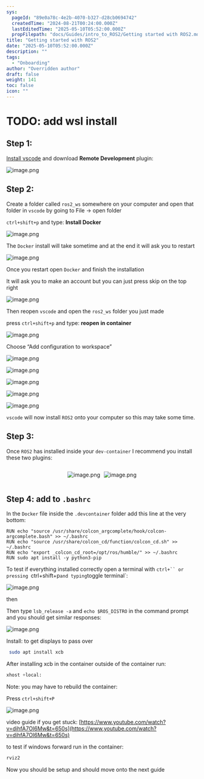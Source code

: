 ```yaml
---
sys:
  pageId: "89e0a78c-4e2b-4070-b327-d28cb0694742"
  createdTime: "2024-08-21T00:24:00.000Z"
  lastEditedTime: "2025-05-10T05:52:00.000Z"
  propFilepath: "docs/Guides/intro_to_ROS2/Getting started with ROS2.md"
title: "Getting started with ROS2"
date: "2025-05-10T05:52:00.000Z"
description: ""
tags:
  - "Onboarding"
author: "Overridden author"
draft: false
weight: 141
toc: false
icon: ""
---
```


# TODO: add wsl install

## Step 1:

[Install vscode](https://code.visualstudio.com/download) and download **Remote Development** plugin:

![image.png](https://prod-files-secure.s3.us-west-2.amazonaws.com/d518164a-d88e-44d1-a4ee-3adb3bd8bce0/efb52993-1881-4a40-b95e-6f020334f022/image.png?X-Amz-Algorithm=AWS4-HMAC-SHA256&X-Amz-Content-Sha256=UNSIGNED-PAYLOAD&X-Amz-Credential=ASIAZI2LB466XDKL2BGZ%2F20250714%2Fus-west-2%2Fs3%2Faws4_request&X-Amz-Date=20250714T071429Z&X-Amz-Expires=3600&X-Amz-Security-Token=IQoJb3JpZ2luX2VjEA4aCXVzLXdlc3QtMiJGMEQCID1LV0SiWWLI%2F745SOdQWl9t98I6hoBrkTWGEQNxxOKTAiAey%2BPdraHPBoC%2FFBd92cxWeNrqIhuqQ74g3LGWQ7iQKir%2FAwgnEAAaDDYzNzQyMzE4MzgwNSIMi2thrJ8OKD%2BWayjvKtwDFvB7fQT3Mt3gLFsX77xZlHxO9WkXxRS58obTBD%2F31MqCLelxz7TF0NzaNPGBYlX3%2BIHh1urPSSfjXcYUqaS5TbfhntdRHjFM50i12%2B2GjkbuNFlfr4hrGBet10E30K1V8V5JYFWxSNT8xK0hNIntTvgRVWuhCYIzDchR8CnuySzqhUIUTb%2FS8qeix1ZssZ9osbqAvUGa6Jf0nCNNauhd%2FPOwQx9ndTYGEuZrzTm%2BFEmtbPTjUyzaHeX2xQDoZFqjxlAlUxotD5V8y2t8JOjdz9tJAphIoNhppGrNfemhyeTyC%2Bvs1i1NFW4wHLJmyPoRc4fgQ7EaTLRTKP3ZdtorAStzIH3qrqAvu0waitu4btPQXue2JMFU7trzOPf7%2FzYqNxlKOfuvNdu4oQ9wY06C1VCh9ciVa%2Bqvhge6%2Bgh8uRgs8x7TaD2kyJC5GWkIbhbL9egcgnmEBiE1B0Y%2BrEnMvv%2FxsCN4UB5Kz%2FMxU2hxLR3Y7MIewWvlCT5KeU4iNTabLnTWy5h4P%2BPF9C2arnnMi4l8Kb1i14aW164qT6dDmQTHYCNj2ML1I6k8YytMpaMG6gsrrvQ%2BvRNu1W0RxSckw5kQeeC7h%2F6WdS1K9oUQAKHWQpnWiU3fx9Dzq%2FEwrLDSwwY6pgGHJF9siTE6ePL2aQBuVMkuSyj0%2F6W4Wmb0X%2FKiWWF3ddvFNW%2F%2BHwJcz9HRKP%2B3IiYWeOEclgG6OXajBTa7rIdKCJe6n4G%2FFSGDbqyZ7b1ILNF3ect%2FgOY6In5ojM4ddaSekeFd1FolPIBpC5xx2tKBPC7yfS2Q6Q3aCY6kVy%2BmhtPNGzc6h2anGas7IIZIsboOMwZ8QxzzvfpcdrAb%2BFXtSR0oxmsa&X-Amz-Signature=f0ba54ee7b4b245d388a60200f162a70bb3567ffea98862a9f6351ae07b01323&X-Amz-SignedHeaders=host&x-amz-checksum-mode=ENABLED&x-id=GetObject)

## Step 2:

Create a folder called `ros2_ws` somewhere on your computer and open that folder in `vscode` by going to File → open folder 

`ctrl+shift+p` and type: **Install Docker**

![image.png](https://prod-files-secure.s3.us-west-2.amazonaws.com/d518164a-d88e-44d1-a4ee-3adb3bd8bce0/2269dc0e-1cd5-47ff-bceb-c04ad9b2eab0/image.png?X-Amz-Algorithm=AWS4-HMAC-SHA256&X-Amz-Content-Sha256=UNSIGNED-PAYLOAD&X-Amz-Credential=ASIAZI2LB466XDKL2BGZ%2F20250714%2Fus-west-2%2Fs3%2Faws4_request&X-Amz-Date=20250714T071429Z&X-Amz-Expires=3600&X-Amz-Security-Token=IQoJb3JpZ2luX2VjEA4aCXVzLXdlc3QtMiJGMEQCID1LV0SiWWLI%2F745SOdQWl9t98I6hoBrkTWGEQNxxOKTAiAey%2BPdraHPBoC%2FFBd92cxWeNrqIhuqQ74g3LGWQ7iQKir%2FAwgnEAAaDDYzNzQyMzE4MzgwNSIMi2thrJ8OKD%2BWayjvKtwDFvB7fQT3Mt3gLFsX77xZlHxO9WkXxRS58obTBD%2F31MqCLelxz7TF0NzaNPGBYlX3%2BIHh1urPSSfjXcYUqaS5TbfhntdRHjFM50i12%2B2GjkbuNFlfr4hrGBet10E30K1V8V5JYFWxSNT8xK0hNIntTvgRVWuhCYIzDchR8CnuySzqhUIUTb%2FS8qeix1ZssZ9osbqAvUGa6Jf0nCNNauhd%2FPOwQx9ndTYGEuZrzTm%2BFEmtbPTjUyzaHeX2xQDoZFqjxlAlUxotD5V8y2t8JOjdz9tJAphIoNhppGrNfemhyeTyC%2Bvs1i1NFW4wHLJmyPoRc4fgQ7EaTLRTKP3ZdtorAStzIH3qrqAvu0waitu4btPQXue2JMFU7trzOPf7%2FzYqNxlKOfuvNdu4oQ9wY06C1VCh9ciVa%2Bqvhge6%2Bgh8uRgs8x7TaD2kyJC5GWkIbhbL9egcgnmEBiE1B0Y%2BrEnMvv%2FxsCN4UB5Kz%2FMxU2hxLR3Y7MIewWvlCT5KeU4iNTabLnTWy5h4P%2BPF9C2arnnMi4l8Kb1i14aW164qT6dDmQTHYCNj2ML1I6k8YytMpaMG6gsrrvQ%2BvRNu1W0RxSckw5kQeeC7h%2F6WdS1K9oUQAKHWQpnWiU3fx9Dzq%2FEwrLDSwwY6pgGHJF9siTE6ePL2aQBuVMkuSyj0%2F6W4Wmb0X%2FKiWWF3ddvFNW%2F%2BHwJcz9HRKP%2B3IiYWeOEclgG6OXajBTa7rIdKCJe6n4G%2FFSGDbqyZ7b1ILNF3ect%2FgOY6In5ojM4ddaSekeFd1FolPIBpC5xx2tKBPC7yfS2Q6Q3aCY6kVy%2BmhtPNGzc6h2anGas7IIZIsboOMwZ8QxzzvfpcdrAb%2BFXtSR0oxmsa&X-Amz-Signature=9bae7bb3f6fdc60a0e619a215b8a29b50f80bb40e012490e7565bcbb400bb357&X-Amz-SignedHeaders=host&x-amz-checksum-mode=ENABLED&x-id=GetObject)

The `Docker` install will take sometime and at the end it will ask you to restart

![image.png](https://prod-files-secure.s3.us-west-2.amazonaws.com/d518164a-d88e-44d1-a4ee-3adb3bd8bce0/ed233f78-be33-4b1f-b89c-9c346c0e961e/image.png?X-Amz-Algorithm=AWS4-HMAC-SHA256&X-Amz-Content-Sha256=UNSIGNED-PAYLOAD&X-Amz-Credential=ASIAZI2LB466XDKL2BGZ%2F20250714%2Fus-west-2%2Fs3%2Faws4_request&X-Amz-Date=20250714T071429Z&X-Amz-Expires=3600&X-Amz-Security-Token=IQoJb3JpZ2luX2VjEA4aCXVzLXdlc3QtMiJGMEQCID1LV0SiWWLI%2F745SOdQWl9t98I6hoBrkTWGEQNxxOKTAiAey%2BPdraHPBoC%2FFBd92cxWeNrqIhuqQ74g3LGWQ7iQKir%2FAwgnEAAaDDYzNzQyMzE4MzgwNSIMi2thrJ8OKD%2BWayjvKtwDFvB7fQT3Mt3gLFsX77xZlHxO9WkXxRS58obTBD%2F31MqCLelxz7TF0NzaNPGBYlX3%2BIHh1urPSSfjXcYUqaS5TbfhntdRHjFM50i12%2B2GjkbuNFlfr4hrGBet10E30K1V8V5JYFWxSNT8xK0hNIntTvgRVWuhCYIzDchR8CnuySzqhUIUTb%2FS8qeix1ZssZ9osbqAvUGa6Jf0nCNNauhd%2FPOwQx9ndTYGEuZrzTm%2BFEmtbPTjUyzaHeX2xQDoZFqjxlAlUxotD5V8y2t8JOjdz9tJAphIoNhppGrNfemhyeTyC%2Bvs1i1NFW4wHLJmyPoRc4fgQ7EaTLRTKP3ZdtorAStzIH3qrqAvu0waitu4btPQXue2JMFU7trzOPf7%2FzYqNxlKOfuvNdu4oQ9wY06C1VCh9ciVa%2Bqvhge6%2Bgh8uRgs8x7TaD2kyJC5GWkIbhbL9egcgnmEBiE1B0Y%2BrEnMvv%2FxsCN4UB5Kz%2FMxU2hxLR3Y7MIewWvlCT5KeU4iNTabLnTWy5h4P%2BPF9C2arnnMi4l8Kb1i14aW164qT6dDmQTHYCNj2ML1I6k8YytMpaMG6gsrrvQ%2BvRNu1W0RxSckw5kQeeC7h%2F6WdS1K9oUQAKHWQpnWiU3fx9Dzq%2FEwrLDSwwY6pgGHJF9siTE6ePL2aQBuVMkuSyj0%2F6W4Wmb0X%2FKiWWF3ddvFNW%2F%2BHwJcz9HRKP%2B3IiYWeOEclgG6OXajBTa7rIdKCJe6n4G%2FFSGDbqyZ7b1ILNF3ect%2FgOY6In5ojM4ddaSekeFd1FolPIBpC5xx2tKBPC7yfS2Q6Q3aCY6kVy%2BmhtPNGzc6h2anGas7IIZIsboOMwZ8QxzzvfpcdrAb%2BFXtSR0oxmsa&X-Amz-Signature=4ef4626ca109f566d2a4c5b9aeac2725de50b33d2740c187828e08c69039c5e6&X-Amz-SignedHeaders=host&x-amz-checksum-mode=ENABLED&x-id=GetObject)

Once you restart open `Docker` and finish the installation

It will ask you to make an account but you can just press skip on the top right

![image.png](https://prod-files-secure.s3.us-west-2.amazonaws.com/d518164a-d88e-44d1-a4ee-3adb3bd8bce0/21010ad9-1659-4fd9-9f59-9932a09b2a3d/image.png?X-Amz-Algorithm=AWS4-HMAC-SHA256&X-Amz-Content-Sha256=UNSIGNED-PAYLOAD&X-Amz-Credential=ASIAZI2LB466XDKL2BGZ%2F20250714%2Fus-west-2%2Fs3%2Faws4_request&X-Amz-Date=20250714T071429Z&X-Amz-Expires=3600&X-Amz-Security-Token=IQoJb3JpZ2luX2VjEA4aCXVzLXdlc3QtMiJGMEQCID1LV0SiWWLI%2F745SOdQWl9t98I6hoBrkTWGEQNxxOKTAiAey%2BPdraHPBoC%2FFBd92cxWeNrqIhuqQ74g3LGWQ7iQKir%2FAwgnEAAaDDYzNzQyMzE4MzgwNSIMi2thrJ8OKD%2BWayjvKtwDFvB7fQT3Mt3gLFsX77xZlHxO9WkXxRS58obTBD%2F31MqCLelxz7TF0NzaNPGBYlX3%2BIHh1urPSSfjXcYUqaS5TbfhntdRHjFM50i12%2B2GjkbuNFlfr4hrGBet10E30K1V8V5JYFWxSNT8xK0hNIntTvgRVWuhCYIzDchR8CnuySzqhUIUTb%2FS8qeix1ZssZ9osbqAvUGa6Jf0nCNNauhd%2FPOwQx9ndTYGEuZrzTm%2BFEmtbPTjUyzaHeX2xQDoZFqjxlAlUxotD5V8y2t8JOjdz9tJAphIoNhppGrNfemhyeTyC%2Bvs1i1NFW4wHLJmyPoRc4fgQ7EaTLRTKP3ZdtorAStzIH3qrqAvu0waitu4btPQXue2JMFU7trzOPf7%2FzYqNxlKOfuvNdu4oQ9wY06C1VCh9ciVa%2Bqvhge6%2Bgh8uRgs8x7TaD2kyJC5GWkIbhbL9egcgnmEBiE1B0Y%2BrEnMvv%2FxsCN4UB5Kz%2FMxU2hxLR3Y7MIewWvlCT5KeU4iNTabLnTWy5h4P%2BPF9C2arnnMi4l8Kb1i14aW164qT6dDmQTHYCNj2ML1I6k8YytMpaMG6gsrrvQ%2BvRNu1W0RxSckw5kQeeC7h%2F6WdS1K9oUQAKHWQpnWiU3fx9Dzq%2FEwrLDSwwY6pgGHJF9siTE6ePL2aQBuVMkuSyj0%2F6W4Wmb0X%2FKiWWF3ddvFNW%2F%2BHwJcz9HRKP%2B3IiYWeOEclgG6OXajBTa7rIdKCJe6n4G%2FFSGDbqyZ7b1ILNF3ect%2FgOY6In5ojM4ddaSekeFd1FolPIBpC5xx2tKBPC7yfS2Q6Q3aCY6kVy%2BmhtPNGzc6h2anGas7IIZIsboOMwZ8QxzzvfpcdrAb%2BFXtSR0oxmsa&X-Amz-Signature=edb01660bf54fec2d66c48dfbddd23c4973007a6c9fb98423de4c0ff5b619ceb&X-Amz-SignedHeaders=host&x-amz-checksum-mode=ENABLED&x-id=GetObject)

Then reopen `vscode` and open the `ros2_ws` folder you just made

press `ctrl+shift+p` and type: **reopen in container**

![image.png](https://prod-files-secure.s3.us-west-2.amazonaws.com/d518164a-d88e-44d1-a4ee-3adb3bd8bce0/4e93b8c2-41ad-488c-8095-c74205196118/image.png?X-Amz-Algorithm=AWS4-HMAC-SHA256&X-Amz-Content-Sha256=UNSIGNED-PAYLOAD&X-Amz-Credential=ASIAZI2LB466XDKL2BGZ%2F20250714%2Fus-west-2%2Fs3%2Faws4_request&X-Amz-Date=20250714T071429Z&X-Amz-Expires=3600&X-Amz-Security-Token=IQoJb3JpZ2luX2VjEA4aCXVzLXdlc3QtMiJGMEQCID1LV0SiWWLI%2F745SOdQWl9t98I6hoBrkTWGEQNxxOKTAiAey%2BPdraHPBoC%2FFBd92cxWeNrqIhuqQ74g3LGWQ7iQKir%2FAwgnEAAaDDYzNzQyMzE4MzgwNSIMi2thrJ8OKD%2BWayjvKtwDFvB7fQT3Mt3gLFsX77xZlHxO9WkXxRS58obTBD%2F31MqCLelxz7TF0NzaNPGBYlX3%2BIHh1urPSSfjXcYUqaS5TbfhntdRHjFM50i12%2B2GjkbuNFlfr4hrGBet10E30K1V8V5JYFWxSNT8xK0hNIntTvgRVWuhCYIzDchR8CnuySzqhUIUTb%2FS8qeix1ZssZ9osbqAvUGa6Jf0nCNNauhd%2FPOwQx9ndTYGEuZrzTm%2BFEmtbPTjUyzaHeX2xQDoZFqjxlAlUxotD5V8y2t8JOjdz9tJAphIoNhppGrNfemhyeTyC%2Bvs1i1NFW4wHLJmyPoRc4fgQ7EaTLRTKP3ZdtorAStzIH3qrqAvu0waitu4btPQXue2JMFU7trzOPf7%2FzYqNxlKOfuvNdu4oQ9wY06C1VCh9ciVa%2Bqvhge6%2Bgh8uRgs8x7TaD2kyJC5GWkIbhbL9egcgnmEBiE1B0Y%2BrEnMvv%2FxsCN4UB5Kz%2FMxU2hxLR3Y7MIewWvlCT5KeU4iNTabLnTWy5h4P%2BPF9C2arnnMi4l8Kb1i14aW164qT6dDmQTHYCNj2ML1I6k8YytMpaMG6gsrrvQ%2BvRNu1W0RxSckw5kQeeC7h%2F6WdS1K9oUQAKHWQpnWiU3fx9Dzq%2FEwrLDSwwY6pgGHJF9siTE6ePL2aQBuVMkuSyj0%2F6W4Wmb0X%2FKiWWF3ddvFNW%2F%2BHwJcz9HRKP%2B3IiYWeOEclgG6OXajBTa7rIdKCJe6n4G%2FFSGDbqyZ7b1ILNF3ect%2FgOY6In5ojM4ddaSekeFd1FolPIBpC5xx2tKBPC7yfS2Q6Q3aCY6kVy%2BmhtPNGzc6h2anGas7IIZIsboOMwZ8QxzzvfpcdrAb%2BFXtSR0oxmsa&X-Amz-Signature=31fdad88ab4702030d0d4f8d11ede265b54e0ace0c8fe859db019d02a0578b24&X-Amz-SignedHeaders=host&x-amz-checksum-mode=ENABLED&x-id=GetObject)

Choose “Add configuration to workspace”

![image.png](https://prod-files-secure.s3.us-west-2.amazonaws.com/d518164a-d88e-44d1-a4ee-3adb3bd8bce0/9560b282-5060-4989-ba37-97e7b2c22476/image.png?X-Amz-Algorithm=AWS4-HMAC-SHA256&X-Amz-Content-Sha256=UNSIGNED-PAYLOAD&X-Amz-Credential=ASIAZI2LB466XDKL2BGZ%2F20250714%2Fus-west-2%2Fs3%2Faws4_request&X-Amz-Date=20250714T071429Z&X-Amz-Expires=3600&X-Amz-Security-Token=IQoJb3JpZ2luX2VjEA4aCXVzLXdlc3QtMiJGMEQCID1LV0SiWWLI%2F745SOdQWl9t98I6hoBrkTWGEQNxxOKTAiAey%2BPdraHPBoC%2FFBd92cxWeNrqIhuqQ74g3LGWQ7iQKir%2FAwgnEAAaDDYzNzQyMzE4MzgwNSIMi2thrJ8OKD%2BWayjvKtwDFvB7fQT3Mt3gLFsX77xZlHxO9WkXxRS58obTBD%2F31MqCLelxz7TF0NzaNPGBYlX3%2BIHh1urPSSfjXcYUqaS5TbfhntdRHjFM50i12%2B2GjkbuNFlfr4hrGBet10E30K1V8V5JYFWxSNT8xK0hNIntTvgRVWuhCYIzDchR8CnuySzqhUIUTb%2FS8qeix1ZssZ9osbqAvUGa6Jf0nCNNauhd%2FPOwQx9ndTYGEuZrzTm%2BFEmtbPTjUyzaHeX2xQDoZFqjxlAlUxotD5V8y2t8JOjdz9tJAphIoNhppGrNfemhyeTyC%2Bvs1i1NFW4wHLJmyPoRc4fgQ7EaTLRTKP3ZdtorAStzIH3qrqAvu0waitu4btPQXue2JMFU7trzOPf7%2FzYqNxlKOfuvNdu4oQ9wY06C1VCh9ciVa%2Bqvhge6%2Bgh8uRgs8x7TaD2kyJC5GWkIbhbL9egcgnmEBiE1B0Y%2BrEnMvv%2FxsCN4UB5Kz%2FMxU2hxLR3Y7MIewWvlCT5KeU4iNTabLnTWy5h4P%2BPF9C2arnnMi4l8Kb1i14aW164qT6dDmQTHYCNj2ML1I6k8YytMpaMG6gsrrvQ%2BvRNu1W0RxSckw5kQeeC7h%2F6WdS1K9oUQAKHWQpnWiU3fx9Dzq%2FEwrLDSwwY6pgGHJF9siTE6ePL2aQBuVMkuSyj0%2F6W4Wmb0X%2FKiWWF3ddvFNW%2F%2BHwJcz9HRKP%2B3IiYWeOEclgG6OXajBTa7rIdKCJe6n4G%2FFSGDbqyZ7b1ILNF3ect%2FgOY6In5ojM4ddaSekeFd1FolPIBpC5xx2tKBPC7yfS2Q6Q3aCY6kVy%2BmhtPNGzc6h2anGas7IIZIsboOMwZ8QxzzvfpcdrAb%2BFXtSR0oxmsa&X-Amz-Signature=6f82397319401713862feeae097a1fa561c1e46eb14b43a59e8c2249b266ecf1&X-Amz-SignedHeaders=host&x-amz-checksum-mode=ENABLED&x-id=GetObject)

![image.png](https://prod-files-secure.s3.us-west-2.amazonaws.com/d518164a-d88e-44d1-a4ee-3adb3bd8bce0/2ee63f81-886b-48e8-a553-dc6e5eac99e4/image.png?X-Amz-Algorithm=AWS4-HMAC-SHA256&X-Amz-Content-Sha256=UNSIGNED-PAYLOAD&X-Amz-Credential=ASIAZI2LB466XDKL2BGZ%2F20250714%2Fus-west-2%2Fs3%2Faws4_request&X-Amz-Date=20250714T071429Z&X-Amz-Expires=3600&X-Amz-Security-Token=IQoJb3JpZ2luX2VjEA4aCXVzLXdlc3QtMiJGMEQCID1LV0SiWWLI%2F745SOdQWl9t98I6hoBrkTWGEQNxxOKTAiAey%2BPdraHPBoC%2FFBd92cxWeNrqIhuqQ74g3LGWQ7iQKir%2FAwgnEAAaDDYzNzQyMzE4MzgwNSIMi2thrJ8OKD%2BWayjvKtwDFvB7fQT3Mt3gLFsX77xZlHxO9WkXxRS58obTBD%2F31MqCLelxz7TF0NzaNPGBYlX3%2BIHh1urPSSfjXcYUqaS5TbfhntdRHjFM50i12%2B2GjkbuNFlfr4hrGBet10E30K1V8V5JYFWxSNT8xK0hNIntTvgRVWuhCYIzDchR8CnuySzqhUIUTb%2FS8qeix1ZssZ9osbqAvUGa6Jf0nCNNauhd%2FPOwQx9ndTYGEuZrzTm%2BFEmtbPTjUyzaHeX2xQDoZFqjxlAlUxotD5V8y2t8JOjdz9tJAphIoNhppGrNfemhyeTyC%2Bvs1i1NFW4wHLJmyPoRc4fgQ7EaTLRTKP3ZdtorAStzIH3qrqAvu0waitu4btPQXue2JMFU7trzOPf7%2FzYqNxlKOfuvNdu4oQ9wY06C1VCh9ciVa%2Bqvhge6%2Bgh8uRgs8x7TaD2kyJC5GWkIbhbL9egcgnmEBiE1B0Y%2BrEnMvv%2FxsCN4UB5Kz%2FMxU2hxLR3Y7MIewWvlCT5KeU4iNTabLnTWy5h4P%2BPF9C2arnnMi4l8Kb1i14aW164qT6dDmQTHYCNj2ML1I6k8YytMpaMG6gsrrvQ%2BvRNu1W0RxSckw5kQeeC7h%2F6WdS1K9oUQAKHWQpnWiU3fx9Dzq%2FEwrLDSwwY6pgGHJF9siTE6ePL2aQBuVMkuSyj0%2F6W4Wmb0X%2FKiWWF3ddvFNW%2F%2BHwJcz9HRKP%2B3IiYWeOEclgG6OXajBTa7rIdKCJe6n4G%2FFSGDbqyZ7b1ILNF3ect%2FgOY6In5ojM4ddaSekeFd1FolPIBpC5xx2tKBPC7yfS2Q6Q3aCY6kVy%2BmhtPNGzc6h2anGas7IIZIsboOMwZ8QxzzvfpcdrAb%2BFXtSR0oxmsa&X-Amz-Signature=05203edda0c2c049bccd6d7256934c8bc41bc39366c64cd9d50da23ae42fbfd3&X-Amz-SignedHeaders=host&x-amz-checksum-mode=ENABLED&x-id=GetObject)

![image.png](https://prod-files-secure.s3.us-west-2.amazonaws.com/d518164a-d88e-44d1-a4ee-3adb3bd8bce0/ae1580b2-b048-407e-aed9-b584224a7a04/image.png?X-Amz-Algorithm=AWS4-HMAC-SHA256&X-Amz-Content-Sha256=UNSIGNED-PAYLOAD&X-Amz-Credential=ASIAZI2LB466XDKL2BGZ%2F20250714%2Fus-west-2%2Fs3%2Faws4_request&X-Amz-Date=20250714T071429Z&X-Amz-Expires=3600&X-Amz-Security-Token=IQoJb3JpZ2luX2VjEA4aCXVzLXdlc3QtMiJGMEQCID1LV0SiWWLI%2F745SOdQWl9t98I6hoBrkTWGEQNxxOKTAiAey%2BPdraHPBoC%2FFBd92cxWeNrqIhuqQ74g3LGWQ7iQKir%2FAwgnEAAaDDYzNzQyMzE4MzgwNSIMi2thrJ8OKD%2BWayjvKtwDFvB7fQT3Mt3gLFsX77xZlHxO9WkXxRS58obTBD%2F31MqCLelxz7TF0NzaNPGBYlX3%2BIHh1urPSSfjXcYUqaS5TbfhntdRHjFM50i12%2B2GjkbuNFlfr4hrGBet10E30K1V8V5JYFWxSNT8xK0hNIntTvgRVWuhCYIzDchR8CnuySzqhUIUTb%2FS8qeix1ZssZ9osbqAvUGa6Jf0nCNNauhd%2FPOwQx9ndTYGEuZrzTm%2BFEmtbPTjUyzaHeX2xQDoZFqjxlAlUxotD5V8y2t8JOjdz9tJAphIoNhppGrNfemhyeTyC%2Bvs1i1NFW4wHLJmyPoRc4fgQ7EaTLRTKP3ZdtorAStzIH3qrqAvu0waitu4btPQXue2JMFU7trzOPf7%2FzYqNxlKOfuvNdu4oQ9wY06C1VCh9ciVa%2Bqvhge6%2Bgh8uRgs8x7TaD2kyJC5GWkIbhbL9egcgnmEBiE1B0Y%2BrEnMvv%2FxsCN4UB5Kz%2FMxU2hxLR3Y7MIewWvlCT5KeU4iNTabLnTWy5h4P%2BPF9C2arnnMi4l8Kb1i14aW164qT6dDmQTHYCNj2ML1I6k8YytMpaMG6gsrrvQ%2BvRNu1W0RxSckw5kQeeC7h%2F6WdS1K9oUQAKHWQpnWiU3fx9Dzq%2FEwrLDSwwY6pgGHJF9siTE6ePL2aQBuVMkuSyj0%2F6W4Wmb0X%2FKiWWF3ddvFNW%2F%2BHwJcz9HRKP%2B3IiYWeOEclgG6OXajBTa7rIdKCJe6n4G%2FFSGDbqyZ7b1ILNF3ect%2FgOY6In5ojM4ddaSekeFd1FolPIBpC5xx2tKBPC7yfS2Q6Q3aCY6kVy%2BmhtPNGzc6h2anGas7IIZIsboOMwZ8QxzzvfpcdrAb%2BFXtSR0oxmsa&X-Amz-Signature=2ccf385bd8c29d5db525029d5e3493856e3953c36881df5731048564a32828e6&X-Amz-SignedHeaders=host&x-amz-checksum-mode=ENABLED&x-id=GetObject)

![image.png](https://prod-files-secure.s3.us-west-2.amazonaws.com/d518164a-d88e-44d1-a4ee-3adb3bd8bce0/53255b28-f75e-430f-b9e3-c0ac8577e42b/image.png?X-Amz-Algorithm=AWS4-HMAC-SHA256&X-Amz-Content-Sha256=UNSIGNED-PAYLOAD&X-Amz-Credential=ASIAZI2LB466XDKL2BGZ%2F20250714%2Fus-west-2%2Fs3%2Faws4_request&X-Amz-Date=20250714T071429Z&X-Amz-Expires=3600&X-Amz-Security-Token=IQoJb3JpZ2luX2VjEA4aCXVzLXdlc3QtMiJGMEQCID1LV0SiWWLI%2F745SOdQWl9t98I6hoBrkTWGEQNxxOKTAiAey%2BPdraHPBoC%2FFBd92cxWeNrqIhuqQ74g3LGWQ7iQKir%2FAwgnEAAaDDYzNzQyMzE4MzgwNSIMi2thrJ8OKD%2BWayjvKtwDFvB7fQT3Mt3gLFsX77xZlHxO9WkXxRS58obTBD%2F31MqCLelxz7TF0NzaNPGBYlX3%2BIHh1urPSSfjXcYUqaS5TbfhntdRHjFM50i12%2B2GjkbuNFlfr4hrGBet10E30K1V8V5JYFWxSNT8xK0hNIntTvgRVWuhCYIzDchR8CnuySzqhUIUTb%2FS8qeix1ZssZ9osbqAvUGa6Jf0nCNNauhd%2FPOwQx9ndTYGEuZrzTm%2BFEmtbPTjUyzaHeX2xQDoZFqjxlAlUxotD5V8y2t8JOjdz9tJAphIoNhppGrNfemhyeTyC%2Bvs1i1NFW4wHLJmyPoRc4fgQ7EaTLRTKP3ZdtorAStzIH3qrqAvu0waitu4btPQXue2JMFU7trzOPf7%2FzYqNxlKOfuvNdu4oQ9wY06C1VCh9ciVa%2Bqvhge6%2Bgh8uRgs8x7TaD2kyJC5GWkIbhbL9egcgnmEBiE1B0Y%2BrEnMvv%2FxsCN4UB5Kz%2FMxU2hxLR3Y7MIewWvlCT5KeU4iNTabLnTWy5h4P%2BPF9C2arnnMi4l8Kb1i14aW164qT6dDmQTHYCNj2ML1I6k8YytMpaMG6gsrrvQ%2BvRNu1W0RxSckw5kQeeC7h%2F6WdS1K9oUQAKHWQpnWiU3fx9Dzq%2FEwrLDSwwY6pgGHJF9siTE6ePL2aQBuVMkuSyj0%2F6W4Wmb0X%2FKiWWF3ddvFNW%2F%2BHwJcz9HRKP%2B3IiYWeOEclgG6OXajBTa7rIdKCJe6n4G%2FFSGDbqyZ7b1ILNF3ect%2FgOY6In5ojM4ddaSekeFd1FolPIBpC5xx2tKBPC7yfS2Q6Q3aCY6kVy%2BmhtPNGzc6h2anGas7IIZIsboOMwZ8QxzzvfpcdrAb%2BFXtSR0oxmsa&X-Amz-Signature=c9a886dfe46f9735e159b42b855585bff114edb2c38712c8549842e9cfab1cb6&X-Amz-SignedHeaders=host&x-amz-checksum-mode=ENABLED&x-id=GetObject)

![image.png](https://prod-files-secure.s3.us-west-2.amazonaws.com/d518164a-d88e-44d1-a4ee-3adb3bd8bce0/7c562767-5af9-4ffb-97d1-327bcdf4ee00/image.png?X-Amz-Algorithm=AWS4-HMAC-SHA256&X-Amz-Content-Sha256=UNSIGNED-PAYLOAD&X-Amz-Credential=ASIAZI2LB466XDKL2BGZ%2F20250714%2Fus-west-2%2Fs3%2Faws4_request&X-Amz-Date=20250714T071429Z&X-Amz-Expires=3600&X-Amz-Security-Token=IQoJb3JpZ2luX2VjEA4aCXVzLXdlc3QtMiJGMEQCID1LV0SiWWLI%2F745SOdQWl9t98I6hoBrkTWGEQNxxOKTAiAey%2BPdraHPBoC%2FFBd92cxWeNrqIhuqQ74g3LGWQ7iQKir%2FAwgnEAAaDDYzNzQyMzE4MzgwNSIMi2thrJ8OKD%2BWayjvKtwDFvB7fQT3Mt3gLFsX77xZlHxO9WkXxRS58obTBD%2F31MqCLelxz7TF0NzaNPGBYlX3%2BIHh1urPSSfjXcYUqaS5TbfhntdRHjFM50i12%2B2GjkbuNFlfr4hrGBet10E30K1V8V5JYFWxSNT8xK0hNIntTvgRVWuhCYIzDchR8CnuySzqhUIUTb%2FS8qeix1ZssZ9osbqAvUGa6Jf0nCNNauhd%2FPOwQx9ndTYGEuZrzTm%2BFEmtbPTjUyzaHeX2xQDoZFqjxlAlUxotD5V8y2t8JOjdz9tJAphIoNhppGrNfemhyeTyC%2Bvs1i1NFW4wHLJmyPoRc4fgQ7EaTLRTKP3ZdtorAStzIH3qrqAvu0waitu4btPQXue2JMFU7trzOPf7%2FzYqNxlKOfuvNdu4oQ9wY06C1VCh9ciVa%2Bqvhge6%2Bgh8uRgs8x7TaD2kyJC5GWkIbhbL9egcgnmEBiE1B0Y%2BrEnMvv%2FxsCN4UB5Kz%2FMxU2hxLR3Y7MIewWvlCT5KeU4iNTabLnTWy5h4P%2BPF9C2arnnMi4l8Kb1i14aW164qT6dDmQTHYCNj2ML1I6k8YytMpaMG6gsrrvQ%2BvRNu1W0RxSckw5kQeeC7h%2F6WdS1K9oUQAKHWQpnWiU3fx9Dzq%2FEwrLDSwwY6pgGHJF9siTE6ePL2aQBuVMkuSyj0%2F6W4Wmb0X%2FKiWWF3ddvFNW%2F%2BHwJcz9HRKP%2B3IiYWeOEclgG6OXajBTa7rIdKCJe6n4G%2FFSGDbqyZ7b1ILNF3ect%2FgOY6In5ojM4ddaSekeFd1FolPIBpC5xx2tKBPC7yfS2Q6Q3aCY6kVy%2BmhtPNGzc6h2anGas7IIZIsboOMwZ8QxzzvfpcdrAb%2BFXtSR0oxmsa&X-Amz-Signature=0be6d066470fbbfa6b8d1ddf2d6b8ddc026bc9a7af3e5b177c60695344039e65&X-Amz-SignedHeaders=host&x-amz-checksum-mode=ENABLED&x-id=GetObject)

`vscode` will now install `ROS2` onto your computer so this may take some time.

## Step 3:

Once `ROS2` has installed inside your `dev-container` I recommend you install these two plugins:

<div style="display: flex;flex-direction: row; column-gap:10px; max-width: 630px;justify-content: center;">
<div>

![image.png](https://prod-files-secure.s3.us-west-2.amazonaws.com/d518164a-d88e-44d1-a4ee-3adb3bd8bce0/3fc3d550-5a54-4ba1-ba6b-faa01cdb7369/image.png?X-Amz-Algorithm=AWS4-HMAC-SHA256&X-Amz-Content-Sha256=UNSIGNED-PAYLOAD&X-Amz-Credential=ASIAZI2LB466UB7BQ32N%2F20250714%2Fus-west-2%2Fs3%2Faws4_request&X-Amz-Date=20250714T071434Z&X-Amz-Expires=3600&X-Amz-Security-Token=IQoJb3JpZ2luX2VjEA4aCXVzLXdlc3QtMiJIMEYCIQDWq6MLe6HPRMWCteSPJlft%2BeHD6o6jd6CPxg5CCGC0WgIhAIOQob6W4TCJRe%2BZi1aD7Z31ko448fOhEFfBHK2Px0uTKv8DCCcQABoMNjM3NDIzMTgzODA1IgzB9XIIwPxuTdUQXjwq3AOscvu1c8hwgisuxKmj8Z69ewwGwwd7%2Fmnom2GbwMthyzJzOx0o1M86%2FP2Dq6eraxGN3rybF7zMzymXwF6wznU1WHxg8eUftdga9Gj4xG1CSDCBpA3aKGrGwceLf4sYLSBydGvNgFTDFumRTbAO0HS4ZS6UFnskCJWLIFdyys0pehqKGeFuaX6Fuolv9UZjXqD4JbszicWD5xbzBi795OK3mq7%2BTlCgbkFeySNi7KmXLiiRQ4PzcQM5h%2BLdgAnAoyRwsZ81tIXRFrmCaVcbPOc%2B1uRaJItYsRdjhcDr3WOmRSUtgi9Rf4AWRrnlvQAyRiRz%2BcNzFKfTYXlKG8mWKY%2FXKc0behUpW6zchMCG%2FH7kEXaJCFDHME6XkLhV4pTUitbapfjRUmFe4LMXvSklbBOFpL0rFTFb3VSbp1w2rad4LkKdgLOeqWFyWwclzgXPE%2FQT8%2BoFwsNckQ8KrNs5Px45lW44dvDRnhx%2FJRGubFJQeru8Yvkz%2Bf7mQhct96IAhGqFtg9KBQl8axZmHgor5jVlZPZE055hZXF0QBX4L2nlTMblYly9idHmlgHkt2qx9MkAcuyQMG7jEZ0OmDOv%2FSqBoqsXPD91Vbg797u3rp%2BjgTPIkKTBMYCOhxI6ETCosdLDBjqkAembjoY8hSwd9qLkQbf0PX25lQfaPVUNho7uup5Ka7d6Qu9SaUAx6acA1TR2Tu9le46vmZOq6QIaA3yXfJBSOaXTz5LyZIr1KFuUFt2ZQrX0TSMmZfyh7Y3WU0CqavKMLlTHdQ0%2B2iI%2BEKt3DQ7CGc8RaxXpQbvpPNhQplEnSd5NPPLzT1HaUQ0NbLWbskhdLS4YqZmciqTt%2BHjO%2Bm28%2FluKW5n4&X-Amz-Signature=85f227f144411d9ed86ed011ef2886c8eace2ce29193115b4293f1749068ee1f&X-Amz-SignedHeaders=host&x-amz-checksum-mode=ENABLED&x-id=GetObject)

</div>
<div>

![image.png](https://prod-files-secure.s3.us-west-2.amazonaws.com/d518164a-d88e-44d1-a4ee-3adb3bd8bce0/d994cc66-13c2-4093-a5a3-f84cf4601a82/image.png?X-Amz-Algorithm=AWS4-HMAC-SHA256&X-Amz-Content-Sha256=UNSIGNED-PAYLOAD&X-Amz-Credential=ASIAZI2LB4662F3AE3BI%2F20250714%2Fus-west-2%2Fs3%2Faws4_request&X-Amz-Date=20250714T071434Z&X-Amz-Expires=3600&X-Amz-Security-Token=IQoJb3JpZ2luX2VjEA4aCXVzLXdlc3QtMiJGMEQCIEOqDy95MhnEUtzRMxp6G8MIkFMK5X3F6byw1S%2F9Qa27AiBIwBHs48%2FRrkvmWkgrX%2Bjk6R7RSqrAibSrD63794IeWCr%2FAwgnEAAaDDYzNzQyMzE4MzgwNSIMUIrGE0EN%2BcolPPZVKtwDfH6I%2FPRJigQZXxT0Ouir1xO%2BVnd81zDFHx2XgMC5MJkib1X%2BfNIKHJ8VRtVyMq6%2Bxyz4vG3bKRNO52x%2BUq%2F1Bki2sse4c3AkYYa9k0prEN7TWq6qOf8%2Ficr92dXTE7x%2BVJsDVCZJMQnPImtFpbIaZvmNdldIJQwZkuT0%2BcIiPDam2qJ0uPlj6yHlh4cCSfzZS7Gkx5afQYZuDQtPhdVHvg8zHEZujJ3cVs5pINnDcKczY3p2meiF6GuV7Zr1NoqD1rM5sZPynAjvqL3smYG%2BSKRMUJNpZFVICw%2F78%2BYIOy23%2BwcITVY3C0SuS7FHaajaRd6O8nlOq00FfhzMcwSf3Gt1nEI%2Bfk4Hj6ryJgMkmvaF4JuzfUPlM9FgI%2Bcdi8eOPvo0KDQeBCL1Vape9S64ULO9WZgOzJDj49LoQWbWqyFMAi055AzJMRoIxeSO6CnOHEEcuePLm5BkG%2Fd7pd2c3RGA5HQPY%2Frrrw9tw3uIWY2va79Y%2BiU6O%2BDH8C8NPs3WohfqlfkpCEvm3vZ1%2BGee6DNvDRCWrG9PwWHP0bIqTBSDilCBqfrFfmskPIm4WvMye80xKlLceO80GhE7ZyEIVbgoxE5UsITEvkOemJxReQQPA4tik6afrvClnjkwkbHSwwY6pgErzDlS%2BH1iw7Gw6KRB8dwKunLtXH%2F4SfGXJ4J8xfzYqRbj5BJnlwlhizG5JyndE%2BNirda4aUpeEQx3X48XCukD2x4fgrAMocJnG0aVJj9H8I3xgKS2ofeTwcKEws5MQPyI6KxNyiN1IoTMpHyFqm95HRr1F2%2FFxocoJXfUkkbqsdmXtsGr08Fx1vHRY%2BENsF8vautZoNsf96rN6%2FKkTtFs89Q5Aha8&X-Amz-Signature=40c64fa62b4f23c94f590078fae25e15201df0ca1471cf1992b57416b0abde96&X-Amz-SignedHeaders=host&x-amz-checksum-mode=ENABLED&x-id=GetObject)

</div>
</div>

## Step 4: add to `.bashrc`

In the `Docker` file inside the `.devcontainer` folder add this line at the very bottom: 

```docker
RUN echo "source /usr/share/colcon_argcomplete/hook/colcon-argcomplete.bash" >> ~/.bashrc
RUN echo "source /usr/share/colcon_cd/function/colcon_cd.sh" >> ~/.bashrc
RUN echo "export _colcon_cd_root=/opt/ros/humble/" >> ~/.bashrc
RUN sudo apt install -y python3-pip 
```

To test if everything installed correctly open a terminal with `ctrl+`` or pressing `ctrl+shift+p` and typing `toggle terminal`:

![image.png](https://prod-files-secure.s3.us-west-2.amazonaws.com/d518164a-d88e-44d1-a4ee-3adb3bd8bce0/6a4943d8-b04e-4c02-9a58-775f3384d1a5/image.png?X-Amz-Algorithm=AWS4-HMAC-SHA256&X-Amz-Content-Sha256=UNSIGNED-PAYLOAD&X-Amz-Credential=ASIAZI2LB466XDKL2BGZ%2F20250714%2Fus-west-2%2Fs3%2Faws4_request&X-Amz-Date=20250714T071430Z&X-Amz-Expires=3600&X-Amz-Security-Token=IQoJb3JpZ2luX2VjEA4aCXVzLXdlc3QtMiJGMEQCID1LV0SiWWLI%2F745SOdQWl9t98I6hoBrkTWGEQNxxOKTAiAey%2BPdraHPBoC%2FFBd92cxWeNrqIhuqQ74g3LGWQ7iQKir%2FAwgnEAAaDDYzNzQyMzE4MzgwNSIMi2thrJ8OKD%2BWayjvKtwDFvB7fQT3Mt3gLFsX77xZlHxO9WkXxRS58obTBD%2F31MqCLelxz7TF0NzaNPGBYlX3%2BIHh1urPSSfjXcYUqaS5TbfhntdRHjFM50i12%2B2GjkbuNFlfr4hrGBet10E30K1V8V5JYFWxSNT8xK0hNIntTvgRVWuhCYIzDchR8CnuySzqhUIUTb%2FS8qeix1ZssZ9osbqAvUGa6Jf0nCNNauhd%2FPOwQx9ndTYGEuZrzTm%2BFEmtbPTjUyzaHeX2xQDoZFqjxlAlUxotD5V8y2t8JOjdz9tJAphIoNhppGrNfemhyeTyC%2Bvs1i1NFW4wHLJmyPoRc4fgQ7EaTLRTKP3ZdtorAStzIH3qrqAvu0waitu4btPQXue2JMFU7trzOPf7%2FzYqNxlKOfuvNdu4oQ9wY06C1VCh9ciVa%2Bqvhge6%2Bgh8uRgs8x7TaD2kyJC5GWkIbhbL9egcgnmEBiE1B0Y%2BrEnMvv%2FxsCN4UB5Kz%2FMxU2hxLR3Y7MIewWvlCT5KeU4iNTabLnTWy5h4P%2BPF9C2arnnMi4l8Kb1i14aW164qT6dDmQTHYCNj2ML1I6k8YytMpaMG6gsrrvQ%2BvRNu1W0RxSckw5kQeeC7h%2F6WdS1K9oUQAKHWQpnWiU3fx9Dzq%2FEwrLDSwwY6pgGHJF9siTE6ePL2aQBuVMkuSyj0%2F6W4Wmb0X%2FKiWWF3ddvFNW%2F%2BHwJcz9HRKP%2B3IiYWeOEclgG6OXajBTa7rIdKCJe6n4G%2FFSGDbqyZ7b1ILNF3ect%2FgOY6In5ojM4ddaSekeFd1FolPIBpC5xx2tKBPC7yfS2Q6Q3aCY6kVy%2BmhtPNGzc6h2anGas7IIZIsboOMwZ8QxzzvfpcdrAb%2BFXtSR0oxmsa&X-Amz-Signature=e59250e55c52dc51d91c587b37b5297bdbe1243a94f0cdb75e2a247110d50d80&X-Amz-SignedHeaders=host&x-amz-checksum-mode=ENABLED&x-id=GetObject)

then 

Then type `lsb_release -a` and `echo $ROS_DISTRO` in the command prompt and you should get similar responses:

![image.png](https://prod-files-secure.s3.us-west-2.amazonaws.com/d518164a-d88e-44d1-a4ee-3adb3bd8bce0/3e635dec-a805-4e85-8b9e-d000e5b71a4e/image.png?X-Amz-Algorithm=AWS4-HMAC-SHA256&X-Amz-Content-Sha256=UNSIGNED-PAYLOAD&X-Amz-Credential=ASIAZI2LB466XDKL2BGZ%2F20250714%2Fus-west-2%2Fs3%2Faws4_request&X-Amz-Date=20250714T071430Z&X-Amz-Expires=3600&X-Amz-Security-Token=IQoJb3JpZ2luX2VjEA4aCXVzLXdlc3QtMiJGMEQCID1LV0SiWWLI%2F745SOdQWl9t98I6hoBrkTWGEQNxxOKTAiAey%2BPdraHPBoC%2FFBd92cxWeNrqIhuqQ74g3LGWQ7iQKir%2FAwgnEAAaDDYzNzQyMzE4MzgwNSIMi2thrJ8OKD%2BWayjvKtwDFvB7fQT3Mt3gLFsX77xZlHxO9WkXxRS58obTBD%2F31MqCLelxz7TF0NzaNPGBYlX3%2BIHh1urPSSfjXcYUqaS5TbfhntdRHjFM50i12%2B2GjkbuNFlfr4hrGBet10E30K1V8V5JYFWxSNT8xK0hNIntTvgRVWuhCYIzDchR8CnuySzqhUIUTb%2FS8qeix1ZssZ9osbqAvUGa6Jf0nCNNauhd%2FPOwQx9ndTYGEuZrzTm%2BFEmtbPTjUyzaHeX2xQDoZFqjxlAlUxotD5V8y2t8JOjdz9tJAphIoNhppGrNfemhyeTyC%2Bvs1i1NFW4wHLJmyPoRc4fgQ7EaTLRTKP3ZdtorAStzIH3qrqAvu0waitu4btPQXue2JMFU7trzOPf7%2FzYqNxlKOfuvNdu4oQ9wY06C1VCh9ciVa%2Bqvhge6%2Bgh8uRgs8x7TaD2kyJC5GWkIbhbL9egcgnmEBiE1B0Y%2BrEnMvv%2FxsCN4UB5Kz%2FMxU2hxLR3Y7MIewWvlCT5KeU4iNTabLnTWy5h4P%2BPF9C2arnnMi4l8Kb1i14aW164qT6dDmQTHYCNj2ML1I6k8YytMpaMG6gsrrvQ%2BvRNu1W0RxSckw5kQeeC7h%2F6WdS1K9oUQAKHWQpnWiU3fx9Dzq%2FEwrLDSwwY6pgGHJF9siTE6ePL2aQBuVMkuSyj0%2F6W4Wmb0X%2FKiWWF3ddvFNW%2F%2BHwJcz9HRKP%2B3IiYWeOEclgG6OXajBTa7rIdKCJe6n4G%2FFSGDbqyZ7b1ILNF3ect%2FgOY6In5ojM4ddaSekeFd1FolPIBpC5xx2tKBPC7yfS2Q6Q3aCY6kVy%2BmhtPNGzc6h2anGas7IIZIsboOMwZ8QxzzvfpcdrAb%2BFXtSR0oxmsa&X-Amz-Signature=df77fc3752b94b2b4647ea8faf88d66b43b2ea1fa8d4606eccb31463792d34fe&X-Amz-SignedHeaders=host&x-amz-checksum-mode=ENABLED&x-id=GetObject)

Install:  to get displays to pass over

```bash
 sudo apt install xcb
```

After installing xcb in the container outside of the container run:

```python
xhost +local:
```

Note: you may have to rebuild the container:

Press `ctrl+shift+P`

![image.png](https://prod-files-secure.s3.us-west-2.amazonaws.com/d518164a-d88e-44d1-a4ee-3adb3bd8bce0/6c2be660-2618-4c38-9c26-53554f7a0b7b/image.png?X-Amz-Algorithm=AWS4-HMAC-SHA256&X-Amz-Content-Sha256=UNSIGNED-PAYLOAD&X-Amz-Credential=ASIAZI2LB466XDKL2BGZ%2F20250714%2Fus-west-2%2Fs3%2Faws4_request&X-Amz-Date=20250714T071430Z&X-Amz-Expires=3600&X-Amz-Security-Token=IQoJb3JpZ2luX2VjEA4aCXVzLXdlc3QtMiJGMEQCID1LV0SiWWLI%2F745SOdQWl9t98I6hoBrkTWGEQNxxOKTAiAey%2BPdraHPBoC%2FFBd92cxWeNrqIhuqQ74g3LGWQ7iQKir%2FAwgnEAAaDDYzNzQyMzE4MzgwNSIMi2thrJ8OKD%2BWayjvKtwDFvB7fQT3Mt3gLFsX77xZlHxO9WkXxRS58obTBD%2F31MqCLelxz7TF0NzaNPGBYlX3%2BIHh1urPSSfjXcYUqaS5TbfhntdRHjFM50i12%2B2GjkbuNFlfr4hrGBet10E30K1V8V5JYFWxSNT8xK0hNIntTvgRVWuhCYIzDchR8CnuySzqhUIUTb%2FS8qeix1ZssZ9osbqAvUGa6Jf0nCNNauhd%2FPOwQx9ndTYGEuZrzTm%2BFEmtbPTjUyzaHeX2xQDoZFqjxlAlUxotD5V8y2t8JOjdz9tJAphIoNhppGrNfemhyeTyC%2Bvs1i1NFW4wHLJmyPoRc4fgQ7EaTLRTKP3ZdtorAStzIH3qrqAvu0waitu4btPQXue2JMFU7trzOPf7%2FzYqNxlKOfuvNdu4oQ9wY06C1VCh9ciVa%2Bqvhge6%2Bgh8uRgs8x7TaD2kyJC5GWkIbhbL9egcgnmEBiE1B0Y%2BrEnMvv%2FxsCN4UB5Kz%2FMxU2hxLR3Y7MIewWvlCT5KeU4iNTabLnTWy5h4P%2BPF9C2arnnMi4l8Kb1i14aW164qT6dDmQTHYCNj2ML1I6k8YytMpaMG6gsrrvQ%2BvRNu1W0RxSckw5kQeeC7h%2F6WdS1K9oUQAKHWQpnWiU3fx9Dzq%2FEwrLDSwwY6pgGHJF9siTE6ePL2aQBuVMkuSyj0%2F6W4Wmb0X%2FKiWWF3ddvFNW%2F%2BHwJcz9HRKP%2B3IiYWeOEclgG6OXajBTa7rIdKCJe6n4G%2FFSGDbqyZ7b1ILNF3ect%2FgOY6In5ojM4ddaSekeFd1FolPIBpC5xx2tKBPC7yfS2Q6Q3aCY6kVy%2BmhtPNGzc6h2anGas7IIZIsboOMwZ8QxzzvfpcdrAb%2BFXtSR0oxmsa&X-Amz-Signature=2357a41c64094eb74dcab86f06ff797680f701ba73987a7c48f852fb251c90dc&X-Amz-SignedHeaders=host&x-amz-checksum-mode=ENABLED&x-id=GetObject)

video guide if you get stuck: [https://www.youtube.com/watch?v=dihfA7Ol6Mw&t=650s](https://www.youtube.com/watch?v=dihfA7Ol6Mw&t=650s)

to test if windows forward run in the container:

```bash
rviz2
```

Now you should be setup and should move onto the next guide 

